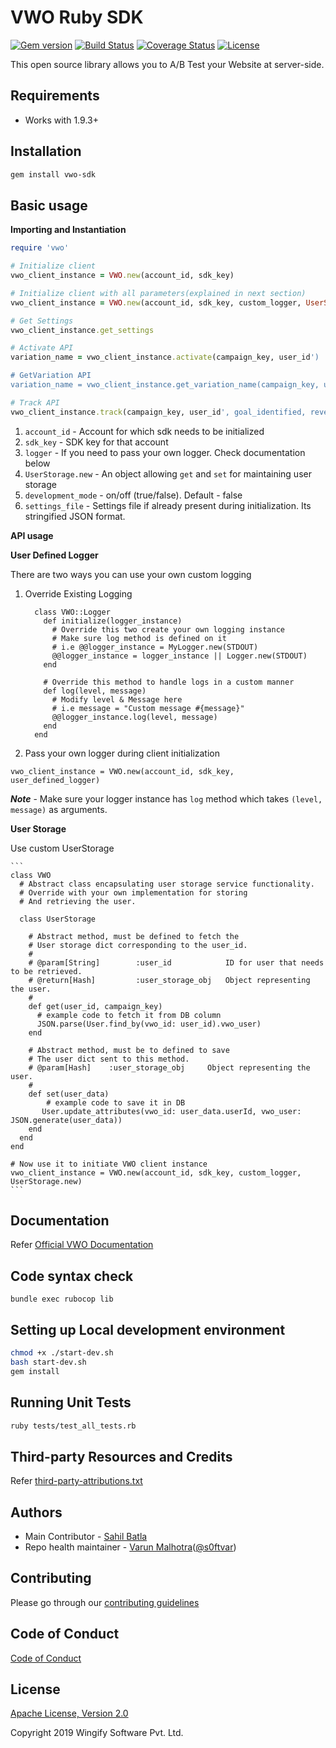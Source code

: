 # VWO Ruby SDK

[![Gem version](https://badge.fury.io/rb/vwo-ruby-sdk.svg)](https://rubygems.org/gems/vwo-sdk)
[![Build Status](http://img.shields.io/travis/wingify/vwo-ruby-sdk/master.svg?style=flat)](http://travis-ci.org/wingify/vwo-ruby-sdk)
[![Coverage Status](https://coveralls.io/repos/github/wingify/vwo-ruby-sdk/badge.svg?branch=master)](https://coveralls.io/github/wingify/vwo-ruby-sdk?branch=master)
[![License](https://img.shields.io/badge/License-Apache%202.0-blue.svg)](http://www.apache.org/licenses/LICENSE-2.0)

This open source library allows you to A/B Test your Website at server-side.

## Requirements

* Works with 1.9.3+

## Installation

```bash
gem install vwo-sdk
```

## Basic usage

**Importing and Instantiation**

```ruby
require 'vwo'

# Initialize client
vwo_client_instance = VWO.new(account_id, sdk_key)

# Initialize client with all parameters(explained in next section)
vwo_client_instance = VWO.new(account_id, sdk_key, custom_logger, UserStorage.new, true, settings_file)

# Get Settings
vwo_client_instance.get_settings

# Activate API
variation_name = vwo_client_instance.activate(campaign_key, user_id')

# GetVariation API
variation_name = vwo_client_instance.get_variation_name(campaign_key, user_id')

# Track API
vwo_client_instance.track(campaign_key, user_id', goal_identified, revenue_value)

```

1. `account_id` - Account for which sdk needs to be initialized
1. `sdk_key` - SDK key for that account
1. `logger` - If you need to pass your own logger. Check documentation below
1. `UserStorage.new` - An object allowing `get` and `set` for maintaining user storage
1. `development_mode` - on/off (true/false). Default - false
1. `settings_file` - Settings file if already present during initialization. Its stringified JSON format.


**API usage**

**User Defined Logger**

There are two ways you can use your own custom logging

1. Override Existing Logging

    ```
      class VWO::Logger
        def initialize(logger_instance)
          # Override this two create your own logging instance
          # Make sure log method is defined on it
          # i.e @@logger_instance = MyLogger.new(STDOUT)
          @@logger_instance = logger_instance || Logger.new(STDOUT)
        end

        # Override this method to handle logs in a custom manner
        def log(level, message)
          # Modify level & Message here
          # i.e message = "Custom message #{message}"
          @@logger_instance.log(level, message)
        end
      end
    ```

2. Pass your own logger during client initialization

`vwo_client_instance = VWO.new(account_id, sdk_key, user_defined_logger)`

***Note*** - Make sure your logger instance has `log` method which takes `(level, message)` as arguments.

**User Storage**

Use custom UserStorage

    ```
    class VWO
      # Abstract class encapsulating user storage service functionality.
      # Override with your own implementation for storing
      # And retrieving the user.

      class UserStorage

        # Abstract method, must be defined to fetch the
        # User storage dict corresponding to the user_id.
        #
        # @param[String]        :user_id            ID for user that needs to be retrieved.
        # @return[Hash]         :user_storage_obj   Object representing the user.
        #
        def get(user_id, campaign_key)
          # example code to fetch it from DB column
          JSON.parse(User.find_by(vwo_id: user_id).vwo_user)
        end

        # Abstract method, must be to defined to save
        # The user dict sent to this method.
        # @param[Hash]    :user_storage_obj     Object representing the user.
        #
        def set(user_data)
            # example code to save it in DB
           User.update_attributes(vwo_id: user_data.userId, vwo_user: JSON.generate(user_data))
        end
      end
    end

    # Now use it to initiate VWO client instance
    vwo_client_instance = VWO.new(account_id, sdk_key, custom_logger, UserStorage.new)
    ```

## Documentation

Refer [Official VWO Documentation](https://developers.vwo.com/reference#server-side-introduction)


## Code syntax check

```
bundle exec rubocop lib
```

## Setting up Local development environment

```bash
chmod +x ./start-dev.sh
bash start-dev.sh
gem install
```

## Running Unit Tests

```bash
ruby tests/test_all_tests.rb
```

## Third-party Resources and Credits

Refer [third-party-attributions.txt](https://github.com/wingify/vwo-ruby-sdk/blob/master/third-party-attributions.txt)

## Authors

* Main Contributor - [Sahil Batla](https://github.com/sahilbathla)
* Repo health maintainer - [Varun Malhotra](https://github.com/softvar)([@s0ftvar](https://twitter.com/s0ftvar))

## Contributing

Please go through our [contributing guidelines](https://github.com/wingify/vwo-ruby-sdk/blob/master/CONTRIBUTING.md)

## Code of Conduct

[Code of Conduct](https://github.com/wingify/vwo-ruby-sdk/blob/master/CODE_OF_CONDUCT.md)

## License

[Apache License, Version 2.0](https://github.com/wingify/vwo-ruby-sdk/blob/master/LICENSE)

Copyright 2019 Wingify Software Pvt. Ltd.
